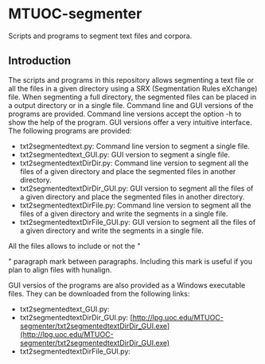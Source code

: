 # MTUOC-segmenter
Scripts and programs to segment text files and corpora.

## Introduction

The scripts and programs in this repository allows segmenting a text file or all the files in a given directory using a SRX (Segmentation Rules eXchange) file. When segmenting a full directory, the segmented files can be placed in a output directory or in a single file. Command line and GUI versions of the programs are provided. Command line versions accept the option -h to show the help of the program. GUI versions offer a very intuitive interface. The following programs are provided:

* txt2segmentedtext.py: Command line version to segment a single file.
* txt2segmentedtext_GUI.py: GUI version to segment a single file.
* txt2segmentedtextDirDir.py: Command line version to segment all the files of a given directory and place the segmented files in another directory.
* txt2segmentedtextDirDir_GUI.py: GUI version to segment all the files of a given directory and place the segmented files in another directory.
* txt2segmentedtextDirFile.py: Command line version to segment all the files of a given directory and write the segments in a single file.
* txt2segmentedtextDirFile_GUI.py: GUI version to segment all the files of a given directory and write the segments in a single file.

All the files allows to include or not the "<p>" paragraph mark between paragraphs. Including this mark is useful if you plan to align files with hunalign.

GUI versios of the programs are also provided as a Windows executable files. They can be downloaded from the following links:

* txt2segmentedtext_GUI.py: 
* txt2segmentedtextDirDir_GUI.py: [http://lpg.uoc.edu/MTUOC-segmenter/txt2segmentedtextDirDir_GUI.exe](http://lpg.uoc.edu/MTUOC-segmenter/txt2segmentedtextDirDir_GUI.exe)
* txt2segmentedtextDirFile_GUI.py: 
